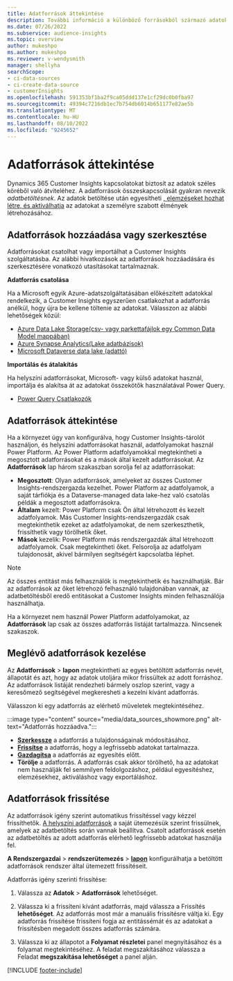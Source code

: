 ```yaml
---
title: Adatforrások áttekintése
description: További információ a különböző forrásokból származó adatok importálásáról és betöltéséről.
ms.date: 07/26/2022
ms.subservice: audience-insights
ms.topic: overview
author: mukeshpo
ms.author: mukeshpo
ms.reviewer: v-wendysmith
manager: shellyha
searchScope:
- ci-data-sources
- ci-create-data-source
- customerInsights
ms.openlocfilehash: 591353bf1ba2f9ca05ddd137e1cf29dc0b0fba97
ms.sourcegitcommit: 49394c7216db1ec7b754db6014b651177e82ae5b
ms.translationtype: MT
ms.contentlocale: hu-HU
ms.lasthandoff: 08/10/2022
ms.locfileid: "9245652"
---
```

# <a name="data-sources-overview"></a>Adatforrások áttekintése

Dynamics 365 Customer Insights kapcsolatokat biztosít az adatok széles köréből való átviteléhez. A adatforrások összeskapcsolását gyakran nevezik *adatbetöltésnek*. Az adatok betöltése után egyesítheti [, elemzéseket hozhat létre, és aktiválhatja](data-unification.md) az adatokat a személyre szabott élmények létrehozásához.

## <a name="add-or-edit-data-sources"></a>Adatforrások hozzáadása vagy szerkesztése

Adatforrásokat csatolhat vagy importálhat a Customer Insights szolgáltatásba. Az alábbi hivatkozások az adatforrások hozzáadására és szerkesztésére vonatkozó utasításokat tartalmaznak.

**Adatforrás csatolása**

Ha a Microsoft egyik Azure-adatszolgáltatásában előkészített adatokkal rendelkezik, a Customer Insights egyszerűen csatlakozhat a adatforrás anélkül, hogy újra be kellene töltenie az adatokat. Válasszon az alábbi lehetőségek közül:
- [Azure Data Lake Storage(csv- vagy parkettafájlok egy Common Data Model mappában)](connect-common-data-model.md)
- [Azure Synapse Analytics(Lake adatbázisok)](connect-synapse.md)
- [Microsoft Dataverse data lake (adattó)](connect-dataverse-managed-lake.md)

**Importálás és átalakítás**

Ha helyszíni adatforrásokat, Microsoft- vagy külső adatokat használ, importálja és alakítsa át az adatokat összekötők használatával Power Query.
- [Power Query Csatlakozók](connect-power-query.md)

## <a name="review-data-sources"></a>Adatforrások áttekintése

Ha a környezet úgy van konfigurálva, hogy Customer Insights-tárolót használjon, és helyszíni adatforrásokat használ, adatfolyamokat használ Power Platform. Az Power Platform adatfolyamokkal megtekintheti a megosztott adatforrásokat és a mások által kezelt adatforrásokat. Az **Adatforrások** lap három szakaszban sorolja fel az adatforrásokat:
- **Megosztott**: Olyan adatforrások, amelyeket az összes Customer Insights-rendszergazda kezelhet. Power Platform az adatfolyamok, a saját tárfiókja és a Dataverse-managed data lake-hez való csatolás példák a megosztott adatforrásokra.
- **Általam** kezelt: Power Platform csak Ön által létrehozott és kezelt adatfolyamok. Más Customer Insights-rendszergazdák csak megtekinthetik ezeket az adatfolyamokat, de nem szerkeszthetik, frissíthetik vagy törölhetik őket.
- **Mások** kezelik: Power Platform más rendszergazdák által létrehozott adatfolyamok. Csak megtekintheti őket. Felsorolja az adatfolyam tulajdonosát, akivel bármilyen segítségért kapcsolatba léphet.
> [!NOTE]
> Az összes entitást más felhasználók is megtekinthetik és használhatják. Bár az adatforrások az őket létrehozó felhasználó tulajdonában vannak, az adatbetöltésből eredő entitásokat a Customer Insights minden felhasználója használhatja.

Ha a környezet nem használ Power Platform adatfolyamokat, az **Adatforrások** lap csak az összes adatforrás listáját tartalmazza. Nincsenek szakaszok.

## <a name="manage-existing-data-sources"></a>Meglévő adatforrások kezelése

Az **Adatforrások** > **lapon** megtekintheti az egyes betöltött adatforrás nevét, állapotát és azt, hogy az adatok utoljára mikor frissültek az adott forráshoz. Az adatforrások listáját rendezheti bármely oszlop szerint, vagy a keresőmező segítségével megkeresheti a kezelni kívánt adatforrás.

Válasszon ki egy adatforrás az elérhető műveletek megtekintéséhez.

:::image type="content" source="media/data_sources_showmore.png" alt-text="Adatforrás hozzáadva.":::

- [**Szerkessze**](#add-or-edit-data-sources) a adatforrás a tulajdonságainak módosításához.
- [**Frissítse**](#refresh-data-sources) a adatforrás, hogy a legfrissebb adatokat tartalmazza.
- [**Gazdagítsa**](data-sources-enrichment.md) a adatforrás az egyesítés előtt.
- **Törölje** a adatforrás. A adatforrás csak akkor törölhető, ha az adatokat nem használják fel semmilyen feldolgozáshoz, például egyesítéshez, elemzésekhez, aktiváláshoz vagy exportáláshoz.

## <a name="refresh-data-sources"></a>Adatforrások frissítése

Az adatforrások igény szerint automatikus frissítéssel vagy kézzel frissíthetők. [A helyszíni adatforrások](connect-power-query.md#add-data-from-on-premises-data-sources) a saját ütemezésük szerint frissülnek, amelyek az adatbetöltés során vannak beállítva. Csatolt adatforrások esetén az adatbetöltés az adott adatforrás elérhető legfrissebb adatokat használja fel.

**A Rendszergazdai** > **rendszerütemezés** > [**lapon**](schedule-refresh.md) konfigurálhatja a betöltött adatforrások rendszer által ütemezett frissítéseit.

Adatforrás igény szerinti frissítése:

1. Válassza az **Adatok** > **Adatforrások** lehetőséget.

1. Válassza ki a frissíteni kívánt adatforrás, majd válassza a Frissítés **lehetőséget**. Az adatforrás most már a manuális frissítésre váltja ki. Egy adatforrás frissítése frissíteni fogja az entitássémát és az adatokat a frissítésben megadott összes adatforrás számára.

1. Válassza ki az állapotot a **Folyamat részletei** panel megnyitásához és a folyamat megtekintéséhez. A feladat megszakításához válassza a Feladat **megszakítása lehetőséget** a panel alján.

[!INCLUDE [footer-include](includes/footer-banner.md)]
